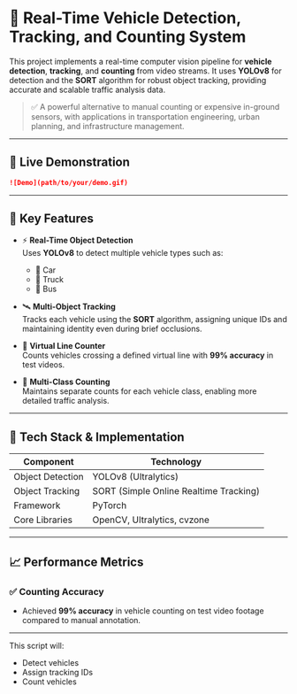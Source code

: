 # 🚗 Real-Time Vehicle Detection, Tracking, and Counting System

This project implements a real-time computer vision pipeline for **vehicle detection**, **tracking**, and **counting** from video streams. It uses **YOLOv8** for detection and the **SORT** algorithm for robust object tracking, providing accurate and scalable traffic analysis data.

> ✅ A powerful alternative to manual counting or expensive in-ground sensors, with applications in transportation engineering, urban planning, and infrastructure management.

---

## 🎥 Live Demonstration
```markdown
![Demo](path/to/your/demo.gif)
```

---

## 🔑 Key Features

- ⚡ **Real-Time Object Detection**  
  Uses **YOLOv8** to detect multiple vehicle types such as:
  - 🚗 Car  
  - 🚚 Truck  
  - 🚌 Bus

- 🛰️ **Multi-Object Tracking**  
  Tracks each vehicle using the **SORT** algorithm, assigning unique IDs and maintaining identity even during brief occlusions.

- 🧮 **Virtual Line Counter**  
  Counts vehicles crossing a defined virtual line with **99% accuracy** in test videos.

- 🧾 **Multi-Class Counting**  
  Maintains separate counts for each vehicle class, enabling more detailed traffic analysis.

---

## 🧰 Tech Stack & Implementation

| Component              | Technology                        |
|------------------------|------------------------------------|
| Object Detection       | YOLOv8 (Ultralytics)               |
| Object Tracking        | SORT (Simple Online Realtime Tracking) |
| Framework              | PyTorch                            |
| Core Libraries         | OpenCV, Ultralytics, cvzone        |

---

## 📈 Performance Metrics

### ✅ Counting Accuracy

- Achieved **99% accuracy** in vehicle counting on test video footage compared to manual annotation.
---

This script will:
- Detect vehicles
- Assign tracking IDs
- Count vehicles
